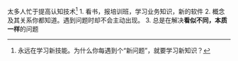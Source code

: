 太多人忙于提高认知技术[^1] 
	1. 看书，报培训班，学习业务知识，新的软件
	2. 概念及其关系你都知道。遇到问题时却不会主动出现。
	3. 总是在解决**看似不同，本质一样**的问题




[^1]: 永远在学习新技能。为什么你每遇到个“新问题”，就要学习新知识？